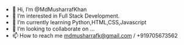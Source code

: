 - 👋 Hi, I’m @MdMusharrafKhan
- 👀 I’m interested in Full Stack Development.
- 🌱 I’m currently learning Python,HTML,CSS,Javascript
- 💞️ I’m looking to collaborate on ...
- 📫 How to reach me mdmusharrafk@gmail.com / +919705673562

<!---
MdMusharrafKhan/MdMusharrafKhan is a ✨ special ✨ repository because its `README.md` (this file) appears on your GitHub profile.
You can click the Preview link to take a look at your changes.
--->
